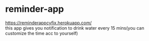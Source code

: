 # reminder-app

https://reminderappcyfix.herokuapp.com/ <br>
this app gives you notification to drink water every 15 mins(you can customize the time acc to yourself)
